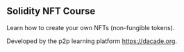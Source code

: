 ## Solidity NFT Course

Learn how to create your own NFTs (non-fungible tokens).

Developed by the p2p learning platform https://dacade.org.